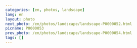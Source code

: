 ```yaml
---
categories: [en, photos, landscape]
lang: en
layout: photo
next_photo: /en/photos/landscape/landscape-P0000052.html
picname: P0000053
prev_photo: /en/photos/landscape/landscape-P0000054.html
tags: []
---
```


